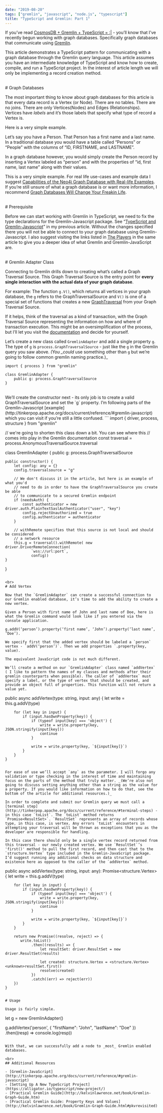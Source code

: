 ```yaml
---
date: "2019-08-20"
tags: ["gremlin", "javascript", "node.js", "typescript"]
title: "TypeScript and Gremlin: Part 1"
---
```

If you’ve read [CosmosDB + Gremlin + TypeScript = :|](https://notyourlanguage.com/post/cosmos_db/) - you’ll know that I’ve recently begun working with graph databases. Specifically graph databases that communicate using [Gremlin](https://tinkerpop.apache.org/gremlin.html).

This article demonstrates a TypeScript pattern for communicating with a graph database through the Gremlin query language. This article assumes you have an intermediate knowledge of TypeScript and know how to create, compile, and run a TypeScript project. In the interest of article length we will only be implementing a record creation method.

<br>
# Graph Databases

The most important thing to know about graph databases for this article is that every data record is a Vertex (or Node). There are no tables. There are no joins. There are only Vertices(Nodes) and Edges (Relationships). Vertices have _labels_ and it’s those labels that specify what type of record a Vertex is.

Here is a very simple example.

Let’s say you have a Person. That Person has a first name and a last name. In a traditional database you would have a table called “Persons” or “People” with the columns of “ID, FIRSTNAME, and LASTNAME”.

In a graph database however, you would simply create the Person record by inserting a Vertex labeled as “person” and with the properties of “id, first name, last name” along with their values.

This is a very simple example. For real life use-cases and example data I suggest [Capabilities of the Neo4j Graph Database with Real-life Examples](https://rubygarage.org/blog/neo4j-database-guide-with-use-cases). If you’re still unsure of what a graph database is or want more information, I recommend [Graph Databases Will Change Your Freakin Life](https://www.youtube.com/watch?v=GekQqFZm7mA).

<br>
# Prerequisite

Before we can start working with Gremlin in TypeScript, we need to fix the type declarations for the Gremlin-Javascript package. See “[TypeScript and Gremlin-Javascript](https://notyourlanguage.com/post/cosmos_db#typescript-and-gremlin-javascript)” in my previous article. Without the changes specified there you will not be able to connect to your graph database using Gremlin-Javascript. I also suggest visiting the links listed in [The Players](https://notyourlanguage.com/post/cosmos_db/#the-players) in the same article to give you a deeper idea of what Gremlin and Gremlin-JavaScript are.

<br>
# Gremlin Adapter Class

Connecting to Gremlin drills down to creating what’s called a Graph Traversal Source. This Graph Traversal Source is the entry point for **every single interaction with the actual data of your graph database**.

For example: The function `g.V()`, which returns all vertices in your graph database, the `g` refers to the GraphTraversalSource and `V()` is one of a special set of functions that creates a new [GraphTraversal](http://tinkerpop.apache.org/docs/current/reference/#traversal) from your Graph Traversal Source.

If it helps, think of the traversal as a kind of transaction, with the Graph Traversal Source representing the information on how and where of transaction execution. This might be an oversimplification of the process, but I’ll let you visit the [documentation](http://tinkerpop.apache.org/docs/current/reference/#traversal) and decide for yourself.

Let’s create a new class called `GremlinAdapter` and add a single property `g`. The type of `g` is `process.GraphTraversalSource` - just like the `g` in the Gremlin query you saw above. _(You \_could_ use something other than `g` but we’re going to follow common gremlin naming practice.)\_

```
import { process } from "gremlin"

class GremlinAdapter {
    public g: process.GraphTraversalSource
}
```

<br>
We’ll create the constructor next - its only job is to create a valid GraphTraversalSource and set the `g` property. I’m following parts of the Gremlin-Javascript [example](http://tinkerpop.apache.org/docs/current/reference/#gremlin-javascript) which you can visit if you’re still a little confused.
```
import { driver, process, structure } from "gremlin"

// we're going to shorten this class down a bit. You can see where this
// comes into play in the Gremlin documentation
const traversal = process.AnonymousTraversalSource.traversal

class GremlinAdapter {
    public g: process.GraphTraversalSource

    public constructor() {
        let config: any = {}
        config.traversalsource = "g"

        // We don't discuss it in the article, but here is an example of what you'd
        // need to do in order to have the GraphTraversalSource you create be able
        // to communicate to a secured Gremlin endpoint
        if (needsAuth) {
            const authenticator = new driver.auth.PlainTextSaslAuthenticator("user", "key")
            config.rejectUnauthorized = true
            config.authenticator = authenticator
        }

        // withRemote specifies that this source is not local and should be considered
        // a network resource
        this.g = traversal().withRemote( new driver.DriverRemoteConnection(
                `wss://url:port`, 
                config))
    }
}
```

<br>
# Add Vertex

Now that the `GremlinAdapter` can create a successful connection to our Gremlin enabled database, it’s time to add the ability to create a new vertex.

Given a Person with first name of John and last name of Doe, here is what the Gremlin command would look like if you entered via the console application.

g.addV(‘person’).property(‘first name’, ‘John’).property(‘last name’, ‘Doe’).

We specify first that the added vertex should be labeled a `person` vertex - `addV(‘person’)`. Then we add properties `.property(key, value).

The equivalent JavaScript code is not much different.

We’ll create a method on our `GremlinAdapter` class named `addVertex` ( I like to pattern the names of my classes and methods after their gremlin counterparts when possible). The caller of `addVertex` must specify a label, or the type of vertex that should be created, and provide an object full of properties. This function will not return a value yet.

```
 public async addVertex(type: string, input: any) {
        let write = this.g.addV(type)

        for (let key in input) {
            if (input.hasOwnProperty(key)) {
                if (typeof input[key] === 'object') {
                    write = write.property(key, JSON.stringify(input[key]))
                    continue
                }

                write = write.property(key, `${input[key]}`)
            }
        }
    }
```

For ease of use we’ll accept `any` as the parameter. I will forgo any validation or type checking in the interest of time and maintaining focus on the parts of the method that truly matter. _(We’re also not going to discuss setting anything other than a string as the value for a property. If you would like information on how to do that, see the bottom of the article for additional resources.)_

In order to complete and submit our Gremlin query we must call a [terminal step](http://tinkerpop.apache.org/docs/current/reference/#terminal-steps) - in this case `toList`. The `toList` method returns `Promise<ResultSet>`. `ResultSet` represents an array of records whose type, in this case, is vertex. Any errors `toList` encounters in attempting your traversal will be thrown as exceptions that you as the developer are responsible for handling.

In this case there should only be a single vertex record returned from this traversal - our newly created vertex. We use `ResultSet`’s 'first()' method to pull the first record, and then cast that to the `structure.Vertex` type included in the Gremlin-JavaScript package. I’d suggest running any additional checks on data structure and existence here as opposed to the caller of the `addVertex` method.

```
  public async addVertex(type: string, input: any): Promise<structure.Vertex> {
        let write = this.g.addV(type)

        for (let key in input) {
            if (input.hasOwnProperty(key)) {
                if (typeof input[key] === 'object') {
                    write = write.property(key, JSON.stringify(input[key]))
                    continue
                }

                write = write.property(key, `${input[key]}`)
            }
        }

        return new Promise((resolve, reject) => {
           write.toList() 
                .then((results) => {
                    let resultSet: driver.ResultSet = new driver.ResultSet(results)

                    let created: structure.Vertex = <structure.Vertex><unknown>resultSet.first()
                    resolve(created)
                })
                .catch((err) => reject(err))
        })
    }
```

# Usage

Usage is fairly simple.

```
let g = new GremlinAdapter()

g.addVertex('person', { "firstName": "John", "lastName": "Doe" })
.then((resp) => console.log(resp))
```

With that, we can successfully add a node to _most_ Gremlin enabled databases.

<br>
## Additional Resources

- [Gremlin-JavaScript](http://tinkerpop.apache.org/docs/current/reference/#gremlin-javascript)
- [Setting Up A New TypeScript Project](https://alligator.io/typescript/new-project/)
- [Practical Gremlin Guide](http://kelvinlawrence.net/book/Gremlin-Graph-Guide.htm)
- [Practical Gremlin Guide: Property Keys and Values](http://kelvinlawrence.net/book/Gremlin-Graph-Guide.html#pkvrevisited)
